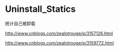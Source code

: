 Uninstall_Statics
=================

统计自己被卸载


http://www.cnblogs.com/zealotrouge/p/3157126.html

http://www.cnblogs.com/zealotrouge/p/3159772.html


